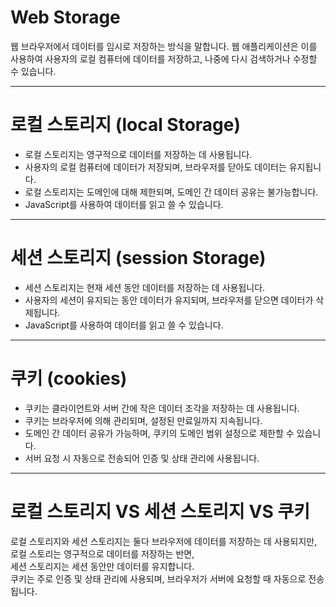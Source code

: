 # Web Storage

웹 브라우저에서 데이터를 임시로 저장하는 방식을 말합니다. 웹 애플리케이션은 이를 사용하여 사용자의 로컬 컴퓨터에 데이터를 저장하고, 나중에 다시 검색하거나 수정할 수 있습니다.

---

# 로컬 스토리지 (local Storage)

- 로컬 스토리지는 영구적으로 데이터를 저장하는 데 사용됩니다.
- 사용자의 로컬 컴퓨터에 데이터가 저장되며, 브라우저를 닫아도 데이터는 유지됩니다.
- 로컬 스토리지는 도메인에 대해 제한되며, 도메인 간 데이터 공유는 불가능합니다.
- JavaScript를 사용하여 데이터를 읽고 쓸 수 있습니다.

---

# 세션 스토리지 (session Storage)

- 세션 스토리지는 현재 세션 동안 데이터를 저장하는 데 사용됩니다.
- 사용자의 세션이 유지되는 동안 데이터가 유지되며, 브라우저를 닫으면 데이터가 삭제됩니다.
- JavaScript를 사용하여 데이터를 읽고 쓸 수 있습니다.

---

# 쿠키 (cookies)

- 쿠키는 클라이언트와 서버 간에 작은 데이터 조각을 저장하는 데 사용됩니다.
- 쿠키는 브라우저에 의해 관리되며, 설정된 만료일까지 지속됩니다.
- 도메인 간 데이터 공유가 가능하며, 쿠키의 도메인 범위 설정으로 제한할 수 있습니다.
- 서버 요청 시 자동으로 전송되어 인증 및 상태 관리에 사용됩니다.

---

# 로컬 스토리지 VS 세션 스토리지 VS 쿠키

로컬 스토리지와 세션 스토리지는 둘다 브라우저에 데이터를 저장하는 데 사용되지만,  
로컬 스토리는 영구적으로 데이터를 저장하는 반면,  
세션 스토리지는 세션 동안만 데이터를 유지합니다.  
쿠키는 주로 인증 및 상태 관리에 사용되며, 브라우저가 서버에 요청할 때 자동으로 전송됩니다.
